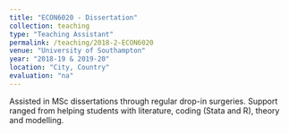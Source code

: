 ```yaml
---
title: "ECON6020 - Dissertation"
collection: teaching
type: "Teaching Assistant"
permalink: /teaching/2018-2-ECON6020
venue: "University of Southampton"
year: "2018-19 & 2019-20"
location: "City, Country"
evaluation: "na"
---
```


Assisted in MSc dissertations through regular drop-in surgeries. Support ranged from helping students with literature, coding (Stata and R), theory and modelling.
